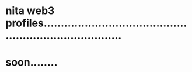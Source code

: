 # nita web3 profiles............................................................................
# soon........
